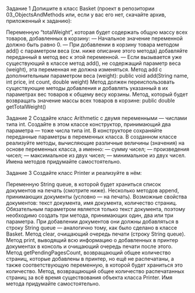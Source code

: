 Задание 1
Допишите в класс Basket (проект в репозитории 03_ObjectsAndMethods или, если у вас его нет, скачайте архив, приложенный к заданию):

Переменную “totalWeight”, которая будет содержать общую массу всех товаров, добавленных в корзину:
— Начальное значение переменной должно быть равно 0.
— При добавлении в корзину товара методом add() с параметром веса (см. ниже описание этого метода) добавляйте переданный в метод вес к этой переменной.
— Если вызывается уже существующий в классе метод add(), не содержащий параметр веса (weight), эта переменная не должна изменяться.
Метод add с дополнительным параметром веса (weight):
public void add(String name, int price, int count, double weight)
Метод должен переиспользовать существующие методы добавления и добавлять указанный в их параметрах вес товаров к общему весу корзины.
Метод, который будет возвращать значение массы всех товаров в корзине:
public double getTotalWeight()


Задание 2
Создайте класс Arithmetic с двумя переменными — числами типа int.
Создайте в этом классе конструктор, принимающий два параметра — тоже числа типа int. В конструкторе сохраняйте переданные параметры в переменных класса.
В созданном классе реализуйте методы, вычисляющие различные величины (значения) на основе переменных класса, а именно:
— сумму чисел;
—  произведения чисел;
—  максимальное из двух чисел;
—  минимальное из двух чисел.
Имена методов придумайте самостоятельно.



Задание 3
Создайте класс Printer и реализуйте в нём:

Переменную String queue, в которой будет храниться список документов на печать (смотрите ниже).
Несколько методов append, принимающих документы (условно — на печать). Возможные свойства документов: текст документа, имя документа, количество страниц. Обязательным параметром является только текст документа, поэтому необходимо создать три метода, принимающих один, два или три параметра. При добавлении документов они должны добавляться в строку String queue — аналогично тому, как было сделано в классе Basket.
Метод clear, очищающий очередь печати (строку String queue).
Метод print, выводящий всю информацию о добавленных в принтер документах в консоль и очищающий очередь печати после этого.
Метод getPendingPagesCount, возвращающий общее количество страниц, которые добавлены в принтер, но ещё не распечатаны, а также соответствующую переменную, в которой будет храниться это количество.
Метод, возвращающий общее количество распечатанных страниц за всё время существования объекта класса Printer. Имя метода придумайте самостоятельно.
